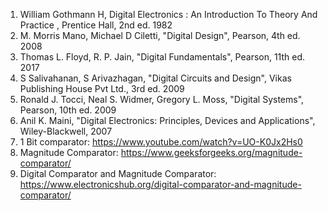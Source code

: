 1) William Gothmann H, Digital Electronics : An Introduction To Theory And Practice , Prentice Hall, 2nd ed. 1982<br>
2) M. Morris Mano, Michael D Ciletti, "Digital Design", Pearson, 4th ed. 2008<br>
3) Thomas L. Floyd, R. P. Jain, "Digital Fundamentals", Pearson, 11th ed. 2017<br>
4) S Salivahanan, S Arivazhagan, "Digital Circuits and Design", Vikas Publishing House Pvt Ltd., 3rd ed. 2009<br>
5) Ronald J. Tocci, Neal S. Widmer, Gregory L. Moss, "Digital Systems", Pearson, 10th ed. 2009<br>
6) Anil K. Maini, "Digital Electronics: Principles, Devices and Applications", Wiley-Blackwell, 2007<br>
7) 1 Bit comparator: https://www.youtube.com/watch?v=UO-K0Jx2Hs0<br>
8) Magnitude Comparator: https://www.geeksforgeeks.org/magnitude-comparator/<br>
9) Digital Comparator and Magnitude Comparator: https://www.electronicshub.org/digital-comparator-and-magnitude-comparator/<br>